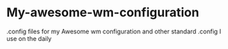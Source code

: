 # My-awesome-wm-configuration
.config files for my Awesome wm configuration and other standard .config I use on the daily
